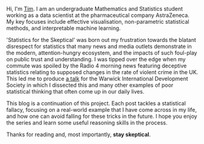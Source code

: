 Hi, I'm [Tim](https://www.linkedin.com/in/tim-hargreaves/). I am an undergraduate Mathematics and Statistics student working as a data scientist at the pharmaceutical company AstraZeneca. My key focuses include effective visualisation, non-parametric statistical methods, and interpretable machine learning.

'Statistics for the Skeptical' was born out my frustration towards the blatant disrespect for statistics that many news and media outlets demonstrate in the modern, attention-hungry ecosystem, and the impacts of such foul-play on public trust and understanding. I was tipped over the edge when my commute was spoiled by the Radio 4 morning news featuring deceptive statistics relating to supposed changes in the rate of violent crime in the UK. This led me to produce [a talk](https://github.com/THargreaves/statistics-for-the-skeptical-wids) for the Warwick International Development Society in which I dissected this and many other examples of poor statistical thinking that often come up in our daily lives.

This blog is a continuation of this project. Each post tackles a statistical fallacy, focusing on a real-world example that I have come across in my life, and how one can avoid falling for these tricks in the future. I hope you enjoy the series and learn some useful reasoning skills in the process.

Thanks for reading and, most importantly, **stay skeptical**.
